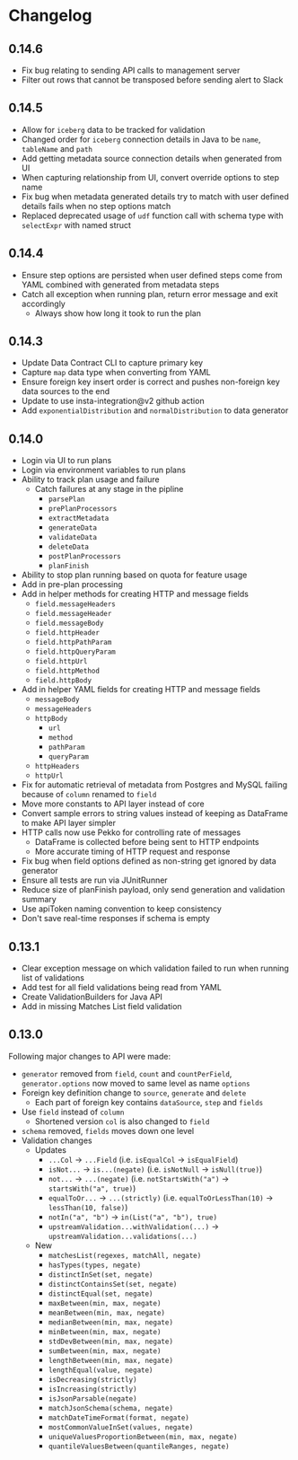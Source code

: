 # Changelog

## 0.14.6

- Fix bug relating to sending API calls to management server
- Filter out rows that cannot be transposed before sending alert to Slack

## 0.14.5

- Allow for `iceberg` data to be tracked for validation
- Changed order for `iceberg` connection details in Java to be `name`, `tableName` and `path`
- Add getting metadata source connection details when generated from UI
- When capturing relationship from UI, convert override options to step name
- Fix bug when metadata generated details try to match with user defined details fails when no step options match
- Replaced deprecated usage of `udf` function call with schema type with `selectExpr` with named struct

## 0.14.4

- Ensure step options are persisted when user defined steps come from YAML combined with generated from metadata steps
- Catch all exception when running plan, return error message and exit accordingly
  - Always show how long it took to run the plan

## 0.14.3

- Update Data Contract CLI to capture primary key
- Capture `map` data type when converting from YAML
- Ensure foreign key insert order is correct and pushes non-foreign key data sources to the end
- Update to use insta-integration@v2 github action
- Add `exponentialDistribution` and `normalDistribution` to data generator

## 0.14.0

- Login via UI to run plans
- Login via environment variables to run plans
- Ability to track plan usage and failure
  - Catch failures at any stage in the pipline
    - `parsePlan`
    - `prePlanProcessors`
    - `extractMetadata`
    - `generateData`
    - `validateData`
    - `deleteData`
    - `postPlanProcessors`
    - `planFinish`
- Ability to stop plan running based on quota for feature usage
- Add in pre-plan processing
- Add in helper methods for creating HTTP and message fields
  - `field.messageHeaders`
  - `field.messageHeader`
  - `field.messageBody`
  - `field.httpHeader`
  - `field.httpPathParam`
  - `field.httpQueryParam`
  - `field.httpUrl`
  - `field.httpMethod`
  - `field.httpBody`
- Add in helper YAML fields for creating HTTP and message fields
  - `messageBody`
  - `messageHeaders`
  - `httpBody`
    - `url`
    - `method`
    - `pathParam`
    - `queryParam`
  - `httpHeaders`
  - `httpUrl`
- Fix for automatic retrieval of metadata from Postgres and MySQL failing because of `column` renamed to `field`
- Move more constants to API layer instead of core
- Convert sample errors to string values instead of keeping as DataFrame to make API layer simpler
- HTTP calls now use Pekko for controlling rate of messages
  - DataFrame is collected before being sent to HTTP endpoints
  - More accurate timing of HTTP request and response
- Fix bug when field options defined as non-string get ignored by data generator
- Ensure all tests are run via JUnitRunner
- Reduce size of planFinish payload, only send generation and validation summary
- Use apiToken naming convention to keep consistency
- Don't save real-time responses if schema is empty

## 0.13.1

- Clear exception message on which validation failed to run when running list of validations
- Add test for all field validations being read from YAML
- Create ValidationBuilders for Java API
- Add in missing Matches List field validation

## 0.13.0

Following major changes to API were made:
- `generator` removed from `field`, `count` and `countPerField`, `generator.options` now moved to same level as name `options`
- Foreign key definition change to `source`, `generate` and `delete`
  - Each part of foreign key contains `dataSource`, `step` and `fields`
- Use `field` instead of `column`
  - Shortened version `col` is also changed to `field`
- `schema` removed, `fields` moves down one level
- Validation changes
  - Updates
    - `...Col` -> `...Field` (i.e. `isEqualCol` -> `isEqualField`)
    - `isNot...` -> `is...(negate)` (i.e. `isNotNull` -> `isNull(true)`)
    - `not...` -> `...(negate)` (i.e. `notStartsWith("a")` -> `startsWith("a", true)`)
    - `equalToOr...` -> `...(strictly)` (i.e. `equalToOrLessThan(10)` -> `lessThan(10, false)`)
    - `notIn("a", "b")` -> `in(List("a", "b"), true)`
    - `upstreamValidation...withValidation(...)` -> `upstreamValidation...validations(...)`
  - New
    - `matchesList(regexes, matchAll, negate)`
    - `hasTypes(types, negate)`
    - `distinctInSet(set, negate)`
    - `distinctContainsSet(set, negate)`
    - `distinctEqual(set, negate)`
    - `maxBetween(min, max, negate)`
    - `meanBetween(min, max, negate)`
    - `medianBetween(min, max, negate)`
    - `minBetween(min, max, negate)`
    - `stdDevBetween(min, max, negate)`
    - `sumBetween(min, max, negate)`
    - `lengthBetween(min, max, negate)`
    - `lengthEqual(value, negate)`
    - `isDecreasing(strictly)`
    - `isIncreasing(strictly)`
    - `isJsonParsable(negate)`
    - `matchJsonSchema(schema, negate)`
    - `matchDateTimeFormat(format, negate)`
    - `mostCommonValueInSet(values, negate)`
    - `uniqueValuesProportionBetween(min, max, negate)`
    - `quantileValuesBetween(quantileRanges, negate)`

